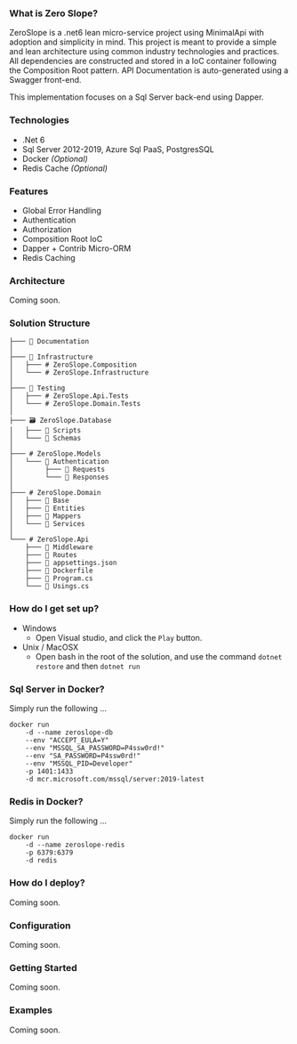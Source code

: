 ﻿### What is Zero Slope? ###
ZeroSlope is a .net6 lean micro-service project using MinimalApi with adoption and simplicity in mind. This project is meant to provide a simple and lean architecture using common industry technologies and practices. All dependencies are constructed and stored in a IoC container following the Composition Root pattern. API Documentation is auto-generated using a Swagger front-end.

This implementation focuses on a Sql Server back-end using Dapper.

### Technologies ###
* .Net 6
* Sql Server 2012-2019, Azure Sql PaaS, PostgresSQL
* Docker *(Optional)*
* Redis Cache *(Optional)*


### Features ###
* Global Error Handling
* Authentication
* Authorization
* Composition Root IoC
* Dapper + Contrib Micro-ORM
* Redis Caching


### Architecture ###

Coming soon.


### Solution Structure ###
```
├─── 📁 Documentation
│   
├─── 📁 Infrastructure
│   ├─── #️ ZeroSlope.Composition
│   └─── #️ ZeroSlope.Infrastructure
│   
├─── 📁 Testing
│   ├─── #️ ZeroSlope.Api.Tests
│   └─── #️ ZeroSlope.Domain.Tests
│   
├─── 🗃️ ZeroSlope.Database
│   ├─── 📁 Scripts
│   └─── 📁 Schemas
│   
├─── #️ ZeroSlope.Models
│   └─── 📁 Authentication
│        ├─── 📁 Requests
│        └─── 📁 Responses
│   
├─── #️ ZeroSlope.Domain
│   ├─── 📁 Base
│   ├─── 📁 Entities
│   ├─── 📁 Mappers
│   └─── 📁 Services
│   
└─── #️ ZeroSlope.Api
    ├─── 📁 Middleware
    ├─── 📁 Routes
    ├─── 📄 appsettings.json
    ├─── 📄 Dockerfile
    ├─── 📄 Program.cs
    └─── 📄 Usings.cs
```


### How do I get set up? ###
* Windows
	* Open Visual studio, and click the `Play` button.
* Unix / MacOSX
	* Open bash in the root of the solution, and use the command `dotnet restore` and then `dotnet run`


### Sql Server in Docker?
Simply run the following ...
```
docker run 
	-d --name zeroslope-db 
	--env "ACCEPT_EULA=Y" 
	--env "MSSQL_SA_PASSWORD=P4ssw0rd!" 
	--env "SA_PASSWORD=P4ssw0rd!" 
	--env "MSSQL_PID=Developer" 
	-p 1401:1433 
	-d mcr.microsoft.com/mssql/server:2019-latest
```


### Redis in Docker?
Simply run the following ...
```
docker run 
	-d --name zeroslope-redis 
	-p 6379:6379
	-d redis
```


### How do I deploy? ###
Coming soon.


### Configuration ###
Coming soon.


### Getting Started ###
Coming soon.


### Examples ###
Coming soon.


